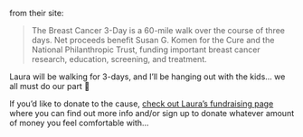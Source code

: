 </p> 

from their site: 

> The Breast Cancer 3-Day is a 60-mile walk over the course of three days. Net proceeds benefit Susan G. Komen for the Cure and the National Philanthropic Trust, funding important breast cancer research, education, screening, and treatment.

Laura will be walking for 3-days, and I&#8217;ll be hanging out with the kids&#8230; we all must do our part 🙂 

If you&#8217;d like to donate to the cause, <a href="http://www.the3day.org/Seattle07/lauramackenzie" target="_blank" class="broken_link">check out Laura&#8217;s fundraising page</a> where you can find out more info and/or sign up to donate whatever amount of money you feel comfortable with&#8230;